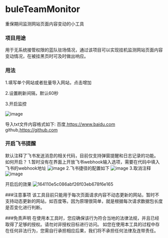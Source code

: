 # buleTeamMonitor

重保期间监测网站页面内容变动的小工具

### 项目用途

用于无系统接管权限的蓝队驻场情况，通过该项目可以实现挂机监测网站页面内容变动情况，在被挂黑页时可及时做出响应。

### 用法

1.填写单个网站或者批量导入网站，点击增加

2.设置刷新间隔，默认60秒

3.开启监控

![image](https://user-images.githubusercontent.com/62692103/197106095-3781f704-1b9a-4fa2-af31-924659ff0422.png)

导入txt文件内容格式如下:
百度,https://www.baidu.com
github,https://github.com

### 开启飞书提醒
默认注释了飞书发送消息的相关代码，目前仅支持弹窗提醒和日志记录的功能。
如何开启？
1.暂时没有在界面上开放飞书webhook输入选项，需要在代码中填入飞书的webhook地址
![image](https://user-images.githubusercontent.com/62692103/197106789-2b2ceffa-f981-4a4a-858c-1c3f9613e11b.png)
2.飞书捷径的配置如下
![image](https://user-images.githubusercontent.com/62692103/197107156-372bb97d-54e5-4104-b9e1-7373fec1195c.png)
3.取消注释
![image](https://user-images.githubusercontent.com/62692103/197107408-a12adf38-54e8-45c4-9d3c-c7b10ca4fed0.png)

开启后的效果
![164110e5c086abf26f03eb678f6e165](https://user-images.githubusercontent.com/62692103/197108180-cb0c5741-fc38-469c-bdb6-744db6a98cc6.jpg)

###注意事项
该工具目前只能用于每次页面请求内容不动态更新的网站，暂时不支持动态更新的网站，如百度等。因为原理很简单，就是根据每次请求数据包长度是否变化进行判断。

###免责声明
在使用本工具时，您应确保该行为符合当地的法律法规，并且已经取得了足够的授权。请勿对非授权目标进行访问。
如您在使用本工具的过程中存在任何非法行为，您需自行承担相应后果，我们将不承担任何法律及连带责任。
